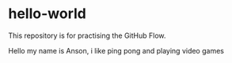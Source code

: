 # hello-world
This repository is for practising the GitHub Flow.

Hello my name is Anson, i like ping pong and playing video games
